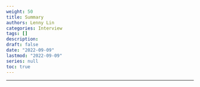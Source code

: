 ```yaml
---
weight: 50
title: Summary
authors: Lenny Lin
categories: Interview 
tags: []
description: 
draft: false
date: "2022-09-09"
lastmod: "2022-09-09"
series: null
toc: true
---
```




<!--more-->

---

